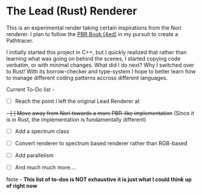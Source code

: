 # The Lead (Rust) Renderer

This is an experimental render taking certain inspirations from the Nori renderer. I plan to follow the [PBR Book (4ed)](https://pbr-book.org/) in my pursuit to create a Pathtracer.

I initially started this project in C++, but I quickly realized that rather than learning what was going on behind the scenes, I started copying code verbatim, or with minimal changes. What did I do next? Why I switched over to Rust! With its borrow-checker and type-system I hope to better learn how to manage different coding patterns accross different languages.

Current To-Do list -

- [ ] Reach the point I left the original Lead Renderer at

~~- [ ] Move away from Nori towards a more PBR-like implementation~~ (Since it is in Rust, the implementation is fundamentally different)

- [ ] Add a spectrum class

- [ ] Convert renderer to spectrum based renderer rather than RGB-based

- [ ] Add parallelism

- [ ] And much much more....

Note - **This list of to-dos is NOT exhaustive it is just what I could think up of right now**
